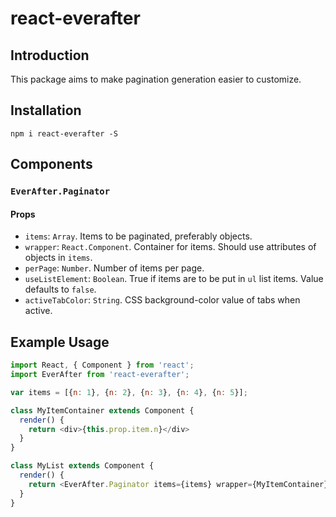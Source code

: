 # react-everafter

## Introduction
This package aims to make pagination generation easier to customize.

## Installation
`npm i react-everafter -S`

## Components
### `EverAfter.Paginator`
#### Props
-   `items`: `Array`. Items to be paginated, preferably objects.
-   `wrapper`: `React.Component`. Container for items. Should use attributes of objects in `items`.
-   `perPage`: `Number`. Number of items per page.
-   `useListElement`: `Boolean`. True if items are to be put in `ul` list items. Value defaults to `false`.
-   `activeTabColor`: `String`. CSS background-color value of tabs when active.

## Example Usage
```Javascript
import React, { Component } from 'react';
import EverAfter from 'react-everafter';

var items = [{n: 1}, {n: 2}, {n: 3}, {n: 4}, {n: 5}];

class MyItemContainer extends Component {
  render() {
    return <div>{this.prop.item.n}</div>
  }
}

class MyList extends Component {
  render() {
    return <EverAfter.Paginator items={items} wrapper={MyItemContainer} perPage={2} useListElement={true} />
  }
}
```
